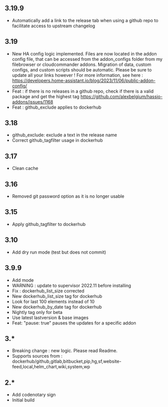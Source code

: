 ## 3.19.9

- Automatically add a link to the release tab when using a github repo to facilitate access to upstream changelog

## 3.19

- New HA config logic implemented. Files are now located in the addon config file, that can be accessed from the addon_configs folder from my filebrowser or cloudcommander addons. Migration of data, custom configs, and custom scripts should be automatic. Please be sure to update all your links however ! For more information, see here : https://developers.home-assistant.io/blog/2023/11/06/public-addon-config/
- Feat : if there is no releases in a github repo, check if there is a valid package and get the highest tag https://github.com/alexbelgium/hassio-addons/issues/1168
- Feat : github_exclude applies to dockerhub

## 3.18

- github_exclude: exclude a text in the release name
- Correct github_tagfilter usage in dockerhub

## 3.17

- Clean cache

## 3.16

- Removed git password option as it is no longer usable

## 3.15

- Apply github_tagfilter to dockerhub

## 3.10

- Add dry run mode (test but does not commit)

## 3.9.9

- Add mode
- WARNING : update to supervisor 2022.11 before installing
- Fix : dockerhub_list_size corrected
- New dockerhub_list_size tag for dockerhub
- Look for last 100 elements instead of 10
- New dockerhub_by_date tag for dockerhub
- Nightly tag only for beta
- Use latest lastversion & base images
- Feat: "pause: true" pauses the updates for a specific addon

## 3.*

- Breaking change : new logic. Please read Readme.
- Supports sources from : dockerhub/github,gitlab,bitbucket,pip,hg,sf,website-feed,local,helm_chart,wiki,system,wp

## 2.*

- Add codenotary sign
- Initial build
